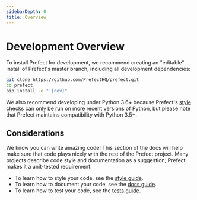 ```yaml
---
sidebarDepth: 0
title: Overview
---
```



# Development Overview

To install Prefect for development, we recommend creating an "editable" install of Prefect's master branch, including all development dependencies:

```bash
git clone https://github.com/PrefectHQ/prefect.git
cd prefect
pip install -e ".[dev]"
```

We also recommend developing under Python 3.6+ because Prefect's [style checks](style.md) can only be run on more recent versions of Python, but please note that Prefect maintains compatibility with Python 3.5+.

## Considerations

We know you can write amazing code! This section of the docs will help make sure that code plays nicely with the rest of the Prefect project. Many projects describe code style and documentation as a suggestion; Prefect makes it a unit-tested requirement.

- To learn how to style your code, see the [style guide](style.md).
- To learn how to document your code, see the [docs guide](documentation.md).
- To learn how to test your code, see the [tests guide](tests.md).
